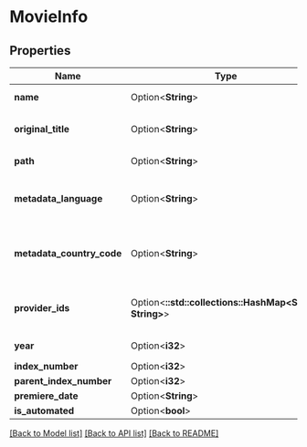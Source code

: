# MovieInfo

## Properties

Name | Type | Description | Notes
------------ | ------------- | ------------- | -------------
**name** | Option<**String**> | Gets or sets the name. | [optional]
**original_title** | Option<**String**> | Gets or sets the original title. | [optional]
**path** | Option<**String**> | Gets or sets the path. | [optional]
**metadata_language** | Option<**String**> | Gets or sets the metadata language. | [optional]
**metadata_country_code** | Option<**String**> | Gets or sets the metadata country code. | [optional]
**provider_ids** | Option<**::std::collections::HashMap<String, String>**> | Gets or sets the provider ids. | [optional]
**year** | Option<**i32**> | Gets or sets the year. | [optional]
**index_number** | Option<**i32**> |  | [optional]
**parent_index_number** | Option<**i32**> |  | [optional]
**premiere_date** | Option<**String**> |  | [optional]
**is_automated** | Option<**bool**> |  | [optional]

[[Back to Model list]](../README.md#documentation-for-models) [[Back to API list]](../README.md#documentation-for-api-endpoints) [[Back to README]](../README.md)


